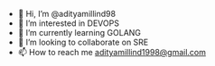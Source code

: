 - 👋 Hi, I’m @adityamillind98
- 👀 I’m interested in DEVOPS
- 🌱 I’m currently learning GOLANG
- 💞️ I’m looking to collaborate on SRE
- 📫 How to reach me adityamillind1998@gmail.com

<!---
adityamillind98/adityamillind98 is a ✨ special ✨ repository because its `README.md` (this file) appears on your GitHub profile.
You can click the Preview link to take a look at your changes.
--->
